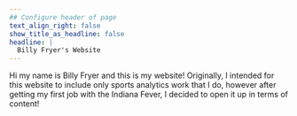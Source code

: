 ```yaml
---
## Configure header of page
text_align_right: false
show_title_as_headline: false
headline: |
  Billy Fryer's Website
---
```


<!-- this is a subheadline -->
Hi my name is Billy Fryer and this is my website! Originally, I intended for this website to include only sports analytics work that I do, however after getting my first job with the Indiana Fever, I decided to open it up in terms of content!